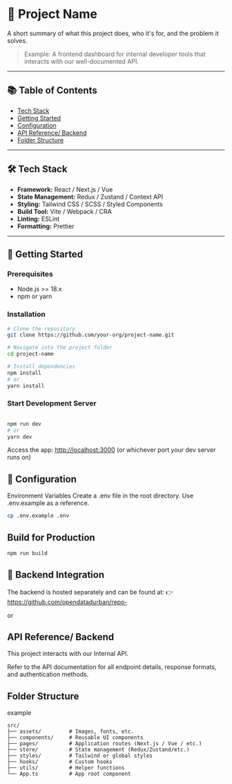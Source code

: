 # 🚀 Project Name

A short summary of what this project does, who it's for, and the problem it solves.
> Example: A frontend dashboard for internal developer tools that interacts with our well-documented API.

---

## 📚 Table of Contents

- [Tech Stack](#🚀-tech-stack)
- [Getting Started](#🛠️-getting-started)
- [Configuration](#configuration)
- [API Reference/ Backend](#api-reference)
- [Folder Structure](#folder-structure)

---

## 🛠️ Tech Stack

- **Framework:** React / Next.js / Vue
- **State Management:** Redux / Zustand / Context API
- **Styling:** Tailwind CSS / SCSS / Styled Components
- **Build Tool:** Vite / Webpack / CRA
- **Linting:** ESLint
- **Formatting:** Prettier

---

## 🚀 Getting Started

### Prerequisites

- Node.js >= 18.x
- npm or yarn

### Installation

```bash
# Clone the repository
git clone https://github.com/your-org/project-name.git

# Navigate into the project folder
cd project-name

# Install dependencies
npm install
# or
yarn install
```

### Start Development Server
``` bash

npm run dev
# or
yarn dev
```
Access the app: [http://localhost:3000](http://localhost:3000) (or whichever port your dev server runs on)

## 🔐 Configuration
Environment Variables
Create a .env file in the root directory. Use .env.example as a reference.
```bash
cp .env.example .env
```

## Build for Production
```bash
npm run build
```

## 🔌 Backend Integration
The backend is hosted separately and can be found at:
👉 https://github.com/opendatadurban/repo-

or 

## API Reference/ Backend
This project interacts with our Internal API.

Refer to the API documentation for all endpoint details, response formats, and authentication methods.

## Folder Structure
example

```shell
src/
├── assets/         # Images, fonts, etc.
├── components/     # Reusable UI components
├── pages/          # Application routes (Next.js / Vue / etc.)
├── store/          # State management (Redux/Zustand/etc.)
├── styles/         # Tailwind or global styles
├── hooks/          # Custom hooks
├── utils/          # Helper functions
└── App.ts          # App root component
```
